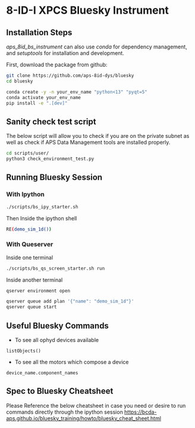 # 8-ID-I XPCS Bluesky Instrument

## Installation Steps
*aps_8id_bs_instrument* can also use *conda* for dependency management, and
*setuptools* for installation and development.

First, download the package from github:

```bash
git clone https://github.com/aps-8id-dys/bluesky
cd bluesky
```

```bash
conda create -y -n your_env_name "python<13" "pyqt=5"
conda activate your_env_name
pip install -e ".[dev]"
```

## Sanity check test script
The below script will allow you to check if you are on the private subnet as
well as check if APS Data Management tools are installed properly.
```bash
cd scripts/user/
python3 check_environment_test.py
```
## Running Bluesky Session
### With Ipython

```bash
./scripts/bs_ipy_starter.sh
```

Then Inside the ipython shell

```bash
RE(demo_sim_1d())
```

### With Queserver

Inside one terminal

```bash
./scripts/bs_qs_screen_starter.sh run
```

Inside another terminal

```bash
qserver environment open
```

```bash
qserver queue add plan '{"name": "demo_sim_1d"}'
qserver queue start
```

## Useful Bluesky Commands

- To see all ophyd devices available
```
listObjects()
```
- To see all the motors which compose a device
```
device_name.component_names
```

## Spec to Bluesky Cheatsheet
Please Reference the below cheatsheet in case you need or desire to run commands directly through the ipython session
https://bcda-aps.github.io/bluesky_training/howto/bluesky_cheat_sheet.html
